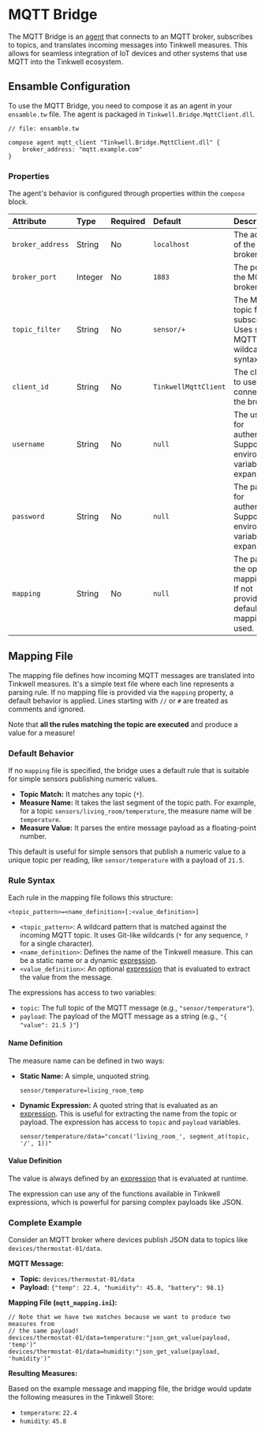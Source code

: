 # MQTT Bridge

The MQTT Bridge is an [agent](./Glossary.md#agent) that connects to an MQTT broker, subscribes to topics, and translates incoming messages into Tinkwell measures. This allows for seamless integration of IoT devices and other systems that use MQTT into the Tinkwell ecosystem.

## Ensamble Configuration

To use the MQTT Bridge, you need to compose it as an agent in your `ensamble.tw` file. The agent is packaged in `Tinkwell.Bridge.MqttClient.dll`.

```tinkwell
// file: ensamble.tw

compose agent mqtt_client "Tinkwell.Bridge.MqttClient.dll" {
    broker_address: "mqtt.example.com"
}
```

### Properties

The agent's behavior is configured through properties within the `compose` block.

| Attribute | Type | Required | Default | Description |
| :--- | :--- | :--- | :--- | :--- |
| `broker_address` | String | No | `localhost` | The address of the MQTT broker. |
| `broker_port` | Integer | No | `1883` | The port of the MQTT broker. |
| `topic_filter` | String | No | `sensor/+` | The MQTT topic filter to subscribe to. Uses standard MQTT wildcard syntax. |
| `client_id` | String | No | `TinkwellMqttClient` | The client ID to use when connecting to the broker. |
| `username` | String | No | `null` | The username for authentication. Supports environment variables expansion. |
| `password` | String | No | `null` | The password for authentication. Supports environment variables expansion. |
| `mapping` | String | No | `null` | The path to the optional mapping file. If not provided, a default mapping is used. |

## Mapping File

The mapping file defines how incoming MQTT messages are translated into Tinkwell measures. It's a simple text file where each line represents a parsing rule. If no mapping file is provided via the `mapping` property, a default behavior is applied. Lines starting with `//` or `#` are treated as comments and ignored.

Note that **all the rules matching the topic are executed** and produce a value for a measure!

### Default Behavior

If no `mapping` file is specified, the bridge uses a default rule that is suitable for simple sensors publishing numeric values.
*   **Topic Match:** It matches any topic (`*`).
*   **Measure Name:** It takes the last segment of the topic path. For example, for a topic `sensors/living_room/temperature`, the measure name will be `temperature`.
*   **Measure Value:** It parses the entire message payload as a floating-point number.

This default is useful for simple sensors that publish a numeric value to a unique topic per reading, like `sensor/temperature` with a payload of `21.5`.

### Rule Syntax

Each rule in the mapping file follows this structure:

`<topic_pattern>=<name_definition>[:<value_definition>]`

-   `<topic_pattern>`: A wildcard pattern that is matched against the incoming MQTT topic. It uses Git-like wildcards (`*` for any sequence, `?` for a single character).
-   `<name_definition>`: Defines the name of the Tinkwell measure. This can be a static name or a dynamic [expression](./Expressions.md).
-   `<value_definition>`: An optional [expression](./Expressions.md) that is evaluated to extract the value from the message.

The expressions has access to two variables:
*   `topic`: The full topic of the MQTT message (e.g., `"sensor/temperature"`).
*   `payload`: The payload of the MQTT message as a string (e.g., `"{ "value": 21.5 }"`)

#### Name Definition

The measure name can be defined in two ways:

*  **Static Name:** A simple, unquoted string.
    ```
    sensor/temperature=living_room_temp
    ```
*  **Dynamic Expression:** A quoted string that is evaluated as an [expression](./Expressions.md). This is useful for extracting the name from the topic or payload. The expression has access to `topic` and `payload` variables.
    ```
    sensor/temperature/data="concat('living_room_', segment_at(topic, '/', 1))"
    ```

#### Value Definition

The value is always defined by an [expression](./Expressions.md) that is evaluated at runtime. 

The expression can use any of the functions available in Tinkwell expressions, which is powerful for parsing complex payloads like JSON.

### Complete Example

Consider an MQTT broker where devices publish JSON data to topics like `devices/thermostat-01/data`.

**MQTT Message:**
-   **Topic:** `devices/thermostat-01/data`
-   **Payload:** `{"temp": 22.4, "humidity": 45.8, "battery": 98.1}`

**Mapping File (`mqtt_mapping.ini`):**

```
// Note that we have two matches because we want to produce two measures from
// the same payload!
devices/thermostat-01/data=temperature:"json_get_value(payload, 'temp')"
devices/thermostat-01/data=humidity:"json_get_value(payload, 'humidity')"
```

**Resulting Measures:**

Based on the example message and mapping file, the bridge would update the following measures in the Tinkwell Store:

-   `temperature`: `22.4`
-   `humidity`: `45.8`
